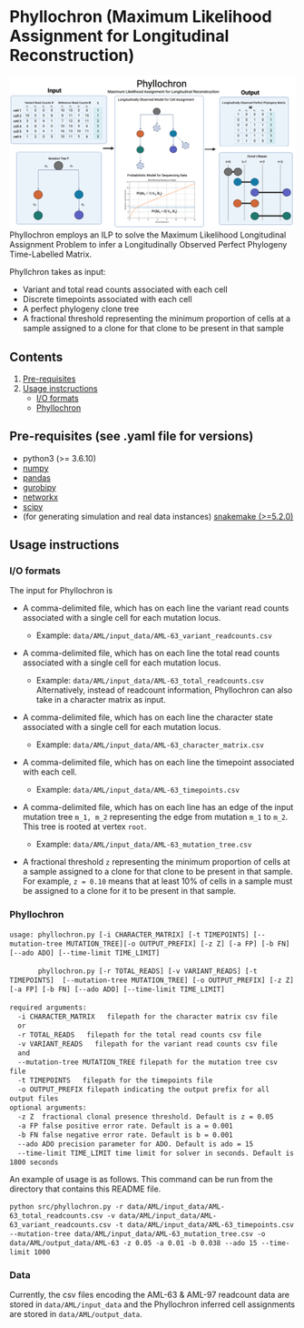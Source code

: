 # Phyllochron (Maximum Likelihood Assignment for Longitudinal Reconstruction)

<!-- ![Overview of Phyllochron](phyllochron.png) -->
![screenshot](phyllochron.png)
Phyllochron employs an ILP to solve the Maximum Likelihood Longitudinal Assignment Problem to infer a Longitudinally Observed Perfect Phylogeny Time-Labelled Matrix.

Phyllchron takes as input: 
* Variant and total read counts associated with each cell
* Discrete timepoints associated with each cell
* A perfect phylogeny clone tree
* A fractional threshold representing the minimum proportion of cells at a sample assigned to a clone for that clone to be present in that sample

## Contents

  1. [Pre-requisites](#pre-requisites)
  2. [Usage instcructions](#usage)
     * [I/O formats](#io)
     * [Phyllochron](#Phyllochron)

<a name="pre-requisites"></a>
## Pre-requisites (see .yaml file for versions)
+ python3 (>= 3.6.10)
+ [numpy](https://numpy.org/doc/)
+ [pandas](https://pandas.pydata.org/pandas-docs/stable/index.html)
+ [gurobipy](https://www.gurobi.com/documentation/9.0/quickstart_mac/py_python_interface.html)
+ [networkx](https://networkx.org/)
+ [scipy](https://scipy.org/)
+ (for generating simulation and real data instances) [snakemake (>=5.2.0)](https://snakemake.readthedocs.io)

<a name="usage"></a>
## Usage instructions

<a name="io"></a>
### I/O formats
The input for Phyllochron is 
* A comma-delimited file, which has on each line the variant read counts associated with a single cell for each mutation locus.
    * Example: `data/AML/input_data/AML-63_variant_readcounts.csv`
* A comma-delimited file, which has on each line the total read counts associated with a single cell for each mutation locus.
    * Example: `data/AML/input_data/AML-63_total_readcounts.csv`
Alternatively, instead of readcount information, Phyllochron can also take in a character matrix as input.
* A comma-delimited file, which has on each line the character state associated with a single cell for each mutation locus.
    * Example: `data/AML/input_data/AML-63_character_matrix.csv`

* A comma-delimited file, which has on each line the timepoint associated with each cell.
    * Example: `data/AML/input_data/AML-63_timepoints.csv`
* A comma-delimited file, which has on each line has an edge of the input mutation tree `m_1, m_2` representing the edge from mutation `m_1` to `m_2`. This tree is rooted at vertex `root`. 
    * Example: `data/AML/input_data/AML-63_mutation_tree.csv`
* A fractional threshold `z` representing the minimum proportion of cells at a sample assigned to a clone for that clone to be present in that sample. For example, `z = 0.10` means that at least 10% of cells in a sample must be assigned to a clone for it to be present in that sample.


<a name="Phyllochron"></a>
### Phyllochron

    usage: phyllochron.py [-i CHARACTER_MATRIX] [-t TIMEPOINTS] [--mutation-tree MUTATION_TREE][-o OUTPUT_PREFIX] [-z Z] [-a FP] [-b FN] [--ado ADO] [--time-limit TIME_LIMIT]

           phyllochron.py [-r TOTAL_READS] [-v VARIANT_READS] [-t TIMEPOINTS]  [--mutation-tree MUTATION_TREE] [-o OUTPUT_PREFIX] [-z Z] [-a FP] [-b FN] [--ado ADO] [--time-limit TIME_LIMIT]

    required arguments:
      -i CHARACTER_MATRIX   filepath for the character matrix csv file     
      or
      -r TOTAL_READS   filepath for the total read counts csv file     
      -v VARIANT_READS   filepath for the variant read counts csv file     
      and
      --mutation-tree MUTATION_TREE filepath for the mutation tree csv file
      -t TIMEPOINTS   filepath for the timepoints file  
      -o OUTPUT_PREFIX filepath indicating the output prefix for all output files
    optional arguments:
      -z Z  fractional clonal presence threshold. Default is z = 0.05 
      -a FP false positive error rate. Default is a = 0.001
      -b FN false negative error rate. Default is b = 0.001
      --ado ADO precision parameter for ADO. Default is ado = 15
      --time-limit TIME_LIMIT time limit for solver in seconds. Default is 1800 seconds

An example of usage is as follows. This command can be run from the directory that contains this README file.

    python src/phyllochron.py -r data/AML/input_data/AML-63_total_readcounts.csv -v data/AML/input_data/AML-63_variant_readcounts.csv -t data/AML/input_data/AML-63_timepoints.csv --mutation-tree data/AML/input_data/AML-63_mutation_tree.csv -o data/AML/output_data/AML-63 -z 0.05 -a 0.01 -b 0.038 --ado 15 --time-limit 1000

<a name="data"></a>
### Data
Currently, the csv files encoding the AML-63 & AML-97 readcount data are stored in `data/AML/input_data` and the Phyllochron inferred cell assignments are stored in `data/AML/output_data`.
